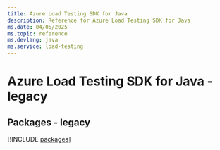 ```yaml
---
title: Azure Load Testing SDK for Java
description: Reference for Azure Load Testing SDK for Java
ms.date: 04/05/2025
ms.topic: reference
ms.devlang: java
ms.service: load-testing
---
```

# Azure Load Testing SDK for Java - legacy
## Packages - legacy
[!INCLUDE [packages](load-testing-index.md)]